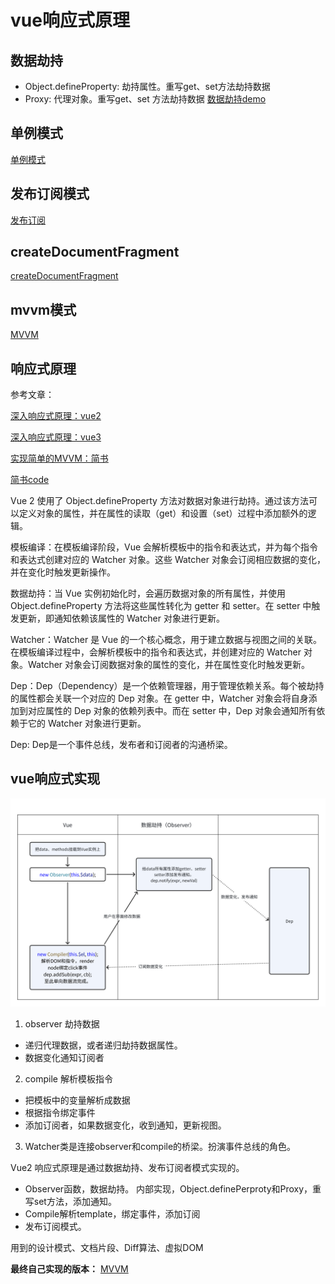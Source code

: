 # vue响应式原理

## 数据劫持
- Object.defineProperty: 劫持属性。重写get、set方法劫持数据
- Proxy: 代理对象。重写get、set 方法劫持数据
  [数据劫持demo](http://127.0.0.1:5500/example/jiechi/index.html)


## 单例模式
[单例模式](/设计模式/单例.html)
## 发布订阅模式
[发布订阅](/设计模式/发布订阅.html)
## createDocumentFragment
[createDocumentFragment](http://127.0.0.1:5500/example/createDocumentFragment.html)
## mvvm模式
[MVVM](/设计模式/MVVM.html)

## 响应式原理
参考文章：

[深入响应式原理：vue2](https://v2.cn.vuejs.org/v2/guide/reactivity.html)

[深入响应式原理：vue3](https://cn.vuejs.org/guide/extras/reactivity-in-depth.html)

[实现简单的MVVM：简书](https://www.jianshu.com/p/0983d2d0a416)

[简书code](http://127.0.0.1:5500/example/vue/index.html)



Vue 2 使用了 Object.defineProperty 方法对数据对象进行劫持。通过该方法可以定义对象的属性，并在属性的读取（get）和设置（set）过程中添加额外的逻辑。

模板编译：在模板编译阶段，Vue 会解析模板中的指令和表达式，并为每个指令和表达式创建对应的 Watcher 对象。这些 Watcher 对象会订阅相应数据的变化，并在变化时触发更新操作。

数据劫持：当 Vue 实例初始化时，会遍历数据对象的所有属性，并使用 Object.defineProperty 方法将这些属性转化为 getter 和 setter。在 setter 中触发更新，即通知依赖该属性的 Watcher 对象进行更新。

Watcher：Watcher 是 Vue 的一个核心概念，用于建立数据与视图之间的关联。在模板编译过程中，会解析模板中的指令和表达式，并创建对应的 Watcher 对象。Watcher 对象会订阅数据对象的属性的变化，并在属性变化时触发更新。

Dep：Dep（Dependency）是一个依赖管理器，用于管理依赖关系。每个被劫持的属性都会关联一个对应的 Dep 对象。在 getter 中，Watcher 对象会将自身添加到对应属性的 Dep 对象的依赖列表中。而在 setter 中，Dep 对象会通知所有依赖于它的 Watcher 对象进行更新。

Dep: Dep是一个事件总线，发布者和订阅者的沟通桥梁。





## vue响应式实现
![alt text](image-1.png)
1. observer 劫持数据
  - 递归代理数据，或者递归劫持数据属性。
  - 数据变化通知订阅者
2. compile 解析模板指令
  - 把模板中的变量解析成数据
  - 根据指令绑定事件
  - 添加订阅者，如果数据变化，收到通知，更新视图。
3. Watcher类是连接observer和compile的桥梁。扮演事件总线的角色。

Vue2 响应式原理是通过数据劫持、发布订阅者模式实现的。
 - Observer函数，数据劫持。 内部实现，Object.definePerproty和Proxy，重写set方法，添加通知。
 - Compile解析template，绑定事件，添加订阅
 - 发布订阅模式。
  
用到的设计模式、文档片段、Diff算法、虚拟DOM


**最终自己实现的版本：**
[MVVM](http://127.0.0.1:5500/example/jiechi/mvvm.html)



